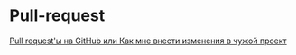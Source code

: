 Pull-request
===

[Pull request'ы на GitHub или Как мне внести изменения в чужой проект](https://habrahabr.ru/post/125999/)